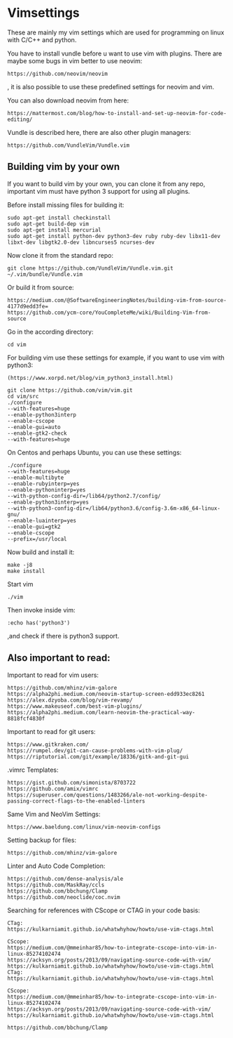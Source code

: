 # Vimsettings

These are mainly my vim settings which are used for programming on linux with C/C++ and python.

You have to install vundle before u want to use vim with plugins. There are maybe some bugs in vim better to use neovim:

```
https://github.com/neovim/neovim
```
, it is also possible to use these predefined settings for neovim and vim.

You can also download neovim from here:

```
https://mattermost.com/blog/how-to-install-and-set-up-neovim-for-code-editing/
```

Vundle is described here, there are also other plugin managers:

```
https://github.com/VundleVim/Vundle.vim
```

## Building vim by your own

If you want to build vim by your own, you can clone it from any repo, important vim must have python 3 support for using all plugins.

Before install missing files for building it:

```
sudo apt-get install checkinstall
sudo apt-get build-dep vim
sudo apt-get install mercurial
sudo apt-get install python-dev python3-dev ruby ruby-dev libx11-dev libxt-dev libgtk2.0-dev libncurses5 ncurses-dev
```

Now clone it from the standard repo:

```
git clone https://github.com/VundleVim/Vundle.vim.git ~/.vim/bundle/Vundle.vim
```

Or build it from source:

```
https://medium.com/@SoftwareEngineeringNotes/building-vim-from-source-4177d9edd3fe=
https://github.com/ycm-core/YouCompleteMe/wiki/Building-Vim-from-source
```

Go in the according directory:

```
cd vim
```

For building vim use these settings for example, if you want to use vim with python3:

```
(https://www.xorpd.net/blog/vim_python3_install.html)
```

```
git clone https://github.com/vim/vim.git
cd vim/src
./configure
--with-features=huge
--enable-python3interp
--enable-cscope
--enable-gui=auto
--enable-gtk2-check
--with-features=huge
```

On Centos and perhaps Ubuntu, you can use these settings:

```
./configure 
--with-features=huge
--enable-multibyte
--enable-rubyinterp=yes
--enable-pythoninterp=yes
--with-python-config-dir=/lib64/python2.7/config/
--enable-python3interp=yes
--with-python3-config-dir=/lib64/python3.6/config-3.6m-x86_64-linux-gnu/
--enable-luainterp=yes
--enable-gui=gtk2
--enable-cscope
--prefix=/usr/local
```

Now build and install it:

```
make -j8 
make install
```

Start vim
```
./vim
```

Then invoke inside vim:

```
:echo has('python3')
```
,and check if there is python3 support.


## Also important to read:

Important to read for vim users:

```
https://github.com/mhinz/vim-galore
https://alpha2phi.medium.com/neovim-startup-screen-edd933ec8261
https://alex.dzyoba.com/blog/vim-revamp/
https://www.makeuseof.com/best-vim-plugins/
https://alpha2phi.medium.com/learn-neovim-the-practical-way-8818fcf4830f
```

Important to read for git users:
```
https://www.gitkraken.com/
https://rumpel.dev/git-can-cause-problems-with-vim-plug/
https://riptutorial.com/git/example/18336/gitk-and-git-gui
```

.vimrc Templates:
```
https://gist.github.com/simonista/8703722
https://github.com/amix/vimrc
https://superuser.com/questions/1483266/ale-not-working-despite-passing-correct-flags-to-the-enabled-linters
```

Same Vim and NeoVim Settings:
```
https://www.baeldung.com/linux/vim-neovim-configs
```

Setting backup for files:
```
https://github.com/mhinz/vim-galore
```

Linter and Auto Code Completion: 
```
https://github.com/dense-analysis/ale
https://github.com/MaskRay/ccls
https://github.com/bbchung/Clamp
https://github.com/neoclide/coc.nvim
```
Searching for references with CScope or CTAG in your code basis:

```
CTag:
https://kulkarniamit.github.io/whatwhyhow/howto/use-vim-ctags.html

CScope:
https://medium.com/@mmeinhar85/how-to-integrate-cscope-into-vim-in-linux-85274102474
https://acksyn.org/posts/2013/09/navigating-source-code-with-vim/
https://kulkarniamit.github.io/whatwhyhow/howto/use-vim-ctags.html
CTag:
https://kulkarniamit.github.io/whatwhyhow/howto/use-vim-ctags.html

CScope:
https://medium.com/@mmeinhar85/how-to-integrate-cscope-into-vim-in-linux-85274102474
https://acksyn.org/posts/2013/09/navigating-source-code-with-vim/
https://kulkarniamit.github.io/whatwhyhow/howto/use-vim-ctags.html
```

```
https://github.com/bbchung/Clamp
```
